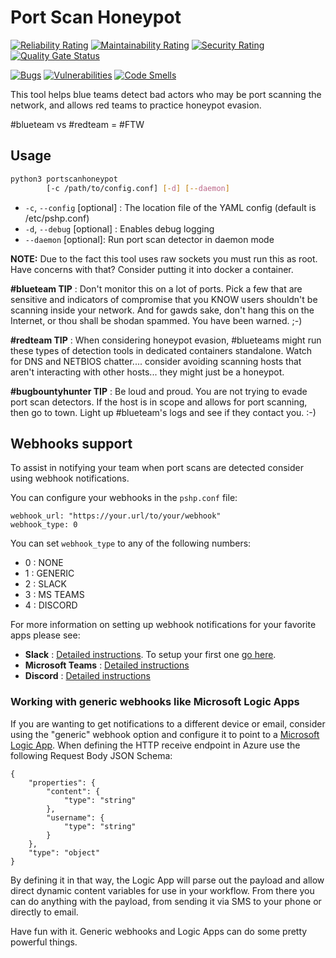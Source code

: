 # Port Scan Honeypot
[![Reliability Rating](https://sonarcloud.io/api/project_badges/measure?project=pshp-github&metric=reliability_rating)](https://sonarcloud.io/dashboard?id=pshp-github)
[![Maintainability Rating](https://sonarcloud.io/api/project_badges/measure?project=pshp-github&metric=sqale_rating)](https://sonarcloud.io/dashboard?id=pshp-github)
[![Security Rating](https://sonarcloud.io/api/project_badges/measure?project=pshp-github&metric=security_rating)](https://sonarcloud.io/dashboard?id=pshp-github)
[![Quality Gate Status](https://sonarcloud.io/api/project_badges/measure?project=pshp-github&metric=alert_status)](https://sonarcloud.io/dashboard?id=pshp-github)

[![Bugs](https://sonarcloud.io/api/project_badges/measure?project=pshp-github&metric=bugs)](https://sonarcloud.io/dashboard?id=pshp-github)
[![Vulnerabilities](https://sonarcloud.io/api/project_badges/measure?project=pshp-github&metric=vulnerabilities)](https://sonarcloud.io/dashboard?id=pshp-github)
[![Code Smells](https://sonarcloud.io/api/project_badges/measure?project=pshp-github&metric=code_smells)](https://sonarcloud.io/dashboard?id=pshp-github)

This tool helps blue teams detect bad actors who may be port scanning the network, and allows red teams to practice honeypot evasion. 

#blueteam vs #redteam = #FTW

## Usage
```bash 
python3 portscanhoneypot  
        [-c /path/to/config.conf] [-d] [--daemon]
```

* `-c`, `--config` [optional] : The location file of the YAML config (default is /etc/pshp.conf)
* `-d`, `--debug` [optional] : Enables debug logging
* `--daemon` [optional]: Run port scan detector in daemon mode

**NOTE:** Due to the fact this tool uses raw sockets you must run this as root. Have concerns with that? Consider putting it into docker a container.

**#blueteam TIP** : Don't monitor this on a lot of ports. Pick a few that are sensitive and indicators of compromise that you KNOW users shouldn't be scanning inside your network. And for gawds sake, don't hang this on the Internet, or thou shall be shodan spammed. You have been warned. ;-)

**#redteam TIP** : When considering honeypot evasion, #blueteams might run these types of detection tools in dedicated containers standalone. Watch for DNS and NETBIOS chatter.... consider avoiding scanning hosts that aren't interacting with other hosts... they might just be a honeypot.

**#bugbountyhunter TIP** : Be loud and proud. You are not trying to evade port scan detectors. If the host is in scope and allows for port scanning, then go to town. Light up #blueteam's logs and see if they contact you. :-) 

## Webhooks support
To assist in notifying your team when port scans are detected consider using webhook notifications.

You can configure your webhooks in the `pshp.conf` file:

```
webhook_url: "https://your.url/to/your/webhook"
webhook_type: 0
```

You can set `webhook_type` to any of the following numbers:
* 0 : NONE
* 1 : GENERIC
* 2 : SLACK
* 3 : MS TEAMS
* 4 : DISCORD

For more information on setting up webhook notifications for your favorite apps please see:
* **Slack** : [Detailed instructions](https://api.slack.com/messaging/webhooks). To setup your first one [go here](https://my.slack.com/services/new/incoming-webhook/).
* **Microsoft Teams** : [Detailed instructions](https://docs.microsoft.com/en-us/microsoftteams/platform/webhooks-and-connectors/how-to/add-incoming-webhook)
* **Discord** : [Detailed instructions](https://support.discord.com/hc/en-us/articles/228383668-Intro-to-Webhooks)

### Working with generic webhooks like Microsoft Logic Apps
If you are wanting to get notifications to a different device or email, consider using the "generic" webhook option and configure it to point to a [Microsoft Logic App](https://azure.microsoft.com/en-us/services/logic-apps/). When defining the HTTP receive endpoint in Azure use the following Request Body JSON Schema:

```
{
    "properties": {
        "content": {
            "type": "string"
        },
        "username": {
            "type": "string"
        }
    },
    "type": "object"
}
```

By defining it in that way, the Logic App will parse out the payload and allow direct dynamic content variables for use in your workflow. From there you can do anything with the payload, from sending it via SMS to your phone or directly to email.

Have fun with it. Generic webhooks and Logic Apps can do some pretty powerful things.
